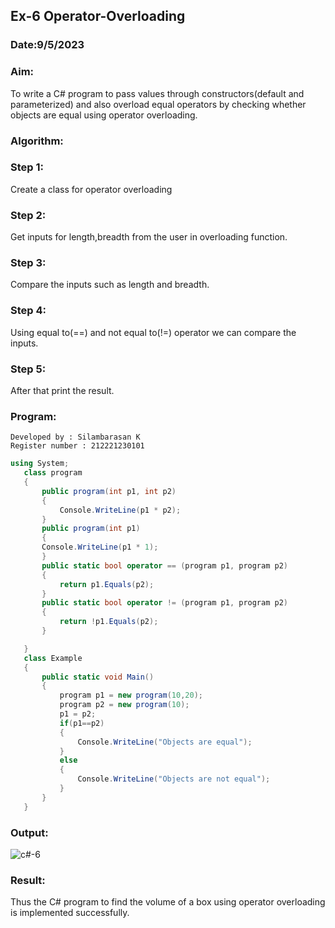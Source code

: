 ## Ex-6 Operator-Overloading
### Date:9/5/2023
### Aim:
To write a C# program to pass values through constructors(default and parameterized) and also overload equal operators by checking whether objects are equal using operator overloading.

### Algorithm:
### Step 1:
Create a class for operator overloading

### Step 2:
Get inputs for length,breadth from the user in overloading function.

### Step 3:
Compare the inputs such as length and breadth.

### Step 4:
Using equal to(==) and not equal to(!=) operator we can compare the inputs.

###  Step 5:
After that print the result.

### Program:
```
Developed by : Silambarasan K
Register number : 212221230101
```
```c#
using System;
   class program
   {
       public program(int p1, int p2)
       {
           Console.WriteLine(p1 * p2);
       }
       public program(int p1)
       {
       Console.WriteLine(p1 * 1);
       }
       public static bool operator == (program p1, program p2)
       {
           return p1.Equals(p2);
       }
       public static bool operator != (program p1, program p2)
       {
           return !p1.Equals(p2);
       }

   }
   class Example
   {
       public static void Main()
       {
           program p1 = new program(10,20);
           program p2 = new program(10);
           p1 = p2;
           if(p1==p2)
           {
               Console.WriteLine("Objects are equal");
           }
           else
           {
               Console.WriteLine("Objects are not equal");
           }
       }
   }
```

### Output:
![c#-6](https://github.com/simbu07/Operator-Overloading/assets/94525786/7f5097f0-76cf-4128-8c1d-6e209219fef3)

### Result:
Thus the C# program to find the volume of a box using operator overloading is implemented successfully.
